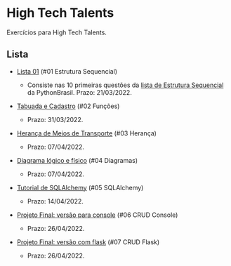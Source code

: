 # High Tech Talents
 Exercícios para High Tech Talents.
 
## Lista

* [Lista 01](https://github.com/franciellerl/High-Tech-Talents-01/tree/main/%2301%20Estrutura%20Sequencial) (#01 Estrutura Sequencial)
  * Consiste nas 10 primeiras questões da [lista de Estrutura Sequencial](https://wiki.python.org.br/EstruturaSequencial) da PythonBrasil. Prazo: 21/03/2022.

* [Tabuada e Cadastro](https://github.com/franciellerl/High-Tech-Talents-01/tree/main/%2302%20Fun%C3%A7%C3%B5es) (#02 Funções)
  * Prazo: 31/03/2022.  

* [Herança de Meios de Transporte](https://github.com/franciellerl/High-Tech-Talents-01/tree/main/%2303%20Heran%C3%A7a) (#03 Herança)
  * Prazo: 07/04/2022.

* [Diagrama lógico e físico](https://github.com/franciellerl/High-Tech-Talents-01/tree/main/%2304%20Diagramas) (#04 Diagramas)
  * Prazo: 07/04/2022.

* [Tutorial de SQLAlchemy](https://github.com/franciellerl/High-Tech-Talents-01/tree/main/%2305%20SQLAlchemy) (#05 SQLAlchemy)
  * Prazo: 14/04/2022.

* [Projeto Final: versão para console](https://github.com/franciellerl/High-Tech-Talents-01/tree/main/%2306%20CRUD%20Console) (#06 CRUD Console)
  * Prazo: 26/04/2022.

* [Projeto Final: versão com flask](https://github.com/franciellerl/High-Tech-Talents-01/tree/main/%2307%20CRUD%20Flask) (#07 CRUD Flask)
  * Prazo: 26/04/2022. 
